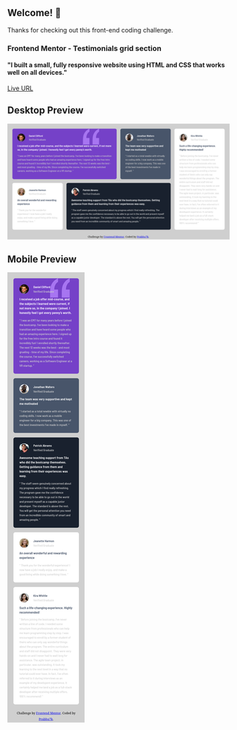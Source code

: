 ## Welcome! 👋

Thanks for checking out this front-end coding challenge.
### Frontend Mentor - Testimonials grid section

#### "I built a small, fully responsive website using HTML and CSS that works well on all devices." 

[Live URL](https://prabhu7x.github.io/testimonials-grid-section-main/)

## Desktop Preview
![Design preview for the Testimonials grid section coding challenge](./images/desktop-screenshot.png)
## Mobile Preview
![Mobile preview](./images/mobile-screenshot.png)